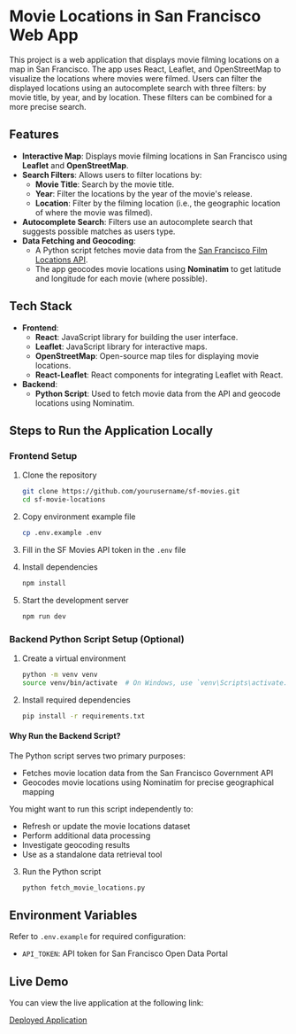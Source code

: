 # Movie Locations in San Francisco Web App

This project is a web application that displays movie filming locations on a map in San Francisco. The app uses React, Leaflet, and OpenStreetMap to visualize the locations where movies were filmed. Users can filter the displayed locations using an autocomplete search with three filters: by movie title, by year, and by location. These filters can be combined for a more precise search.

## Features

- **Interactive Map**: Displays movie filming locations in San Francisco using **Leaflet** and **OpenStreetMap**.
- **Search Filters**: Allows users to filter locations by:
  - **Movie Title**: Search by the movie title.
  - **Year**: Filter the locations by the year of the movie's release.
  - **Location**: Filter by the filming location (i.e., the geographic location of where the movie was filmed).
- **Autocomplete Search**: Filters use an autocomplete search that suggests possible matches as users type.
- **Data Fetching and Geocoding**:
  - A Python script fetches movie data from the [San Francisco Film Locations API](https://data.sfgov.org/resource/yitu-d5am.json).
  - The app geocodes movie locations using **Nominatim** to get latitude and longitude for each movie (where possible).

## Tech Stack

- **Frontend**:
  - **React**: JavaScript library for building the user interface.
  - **Leaflet**: JavaScript library for interactive maps.
  - **OpenStreetMap**: Open-source map tiles for displaying movie locations.
  - **React-Leaflet**: React components for integrating Leaflet with React.
- **Backend**:
  - **Python Script**: Used to fetch movie data from the API and geocode locations using Nominatim.

## Steps to Run the Application Locally

### Frontend Setup

1. Clone the repository

   ```bash
   git clone https://github.com/yourusername/sf-movies.git
   cd sf-movie-locations
   ```

2. Copy environment example file

   ```bash
   cp .env.example .env
   ```

3. Fill in the SF Movies API token in the `.env` file

4. Install dependencies

   ```bash
   npm install
   ```

5. Start the development server
   ```bash
   npm run dev
   ```

### Backend Python Script Setup (Optional)

1. Create a virtual environment

   ```bash
   python -m venv venv
   source venv/bin/activate  # On Windows, use `venv\Scripts\activate.bat`
   ```

2. Install required dependencies
   ```bash
   pip install -r requirements.txt
   ```

#### Why Run the Backend Script?

The Python script serves two primary purposes:

- Fetches movie location data from the San Francisco Government API
- Geocodes movie locations using Nominatim for precise geographical mapping

You might want to run this script independently to:

- Refresh or update the movie locations dataset
- Perform additional data processing
- Investigate geocoding results
- Use as a standalone data retrieval tool

3. Run the Python script
   ```bash
   python fetch_movie_locations.py
   ```

## Environment Variables

Refer to `.env.example` for required configuration:

- `API_TOKEN`: API token for San Francisco Open Data Portal

## Live Demo

You can view the live application at the following link:

[Deployed Application](https://your-deployed-app-link.com)
